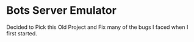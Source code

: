 Bots Server Emulator
====================

Decided to Pick this Old Project and Fix many of the bugs I faced when I first started.
